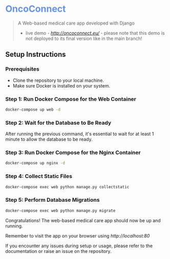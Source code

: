 # <span style="color:cornflowerblue">OncoConnect</span>

> A Web-based medical care app developed with Django
> - live demo - *http://oncoconnect.eu/* - please note that this demo is not deployed to its final version like in the main branch! 

## Setup Instructions

### Prerequisites
- Clone the repository to your local machine.
- Make sure Docker is installed on your system.

### Step 1: Run Docker Compose for the Web Container
```bash
docker-compose up web -d
```

### Step 2: Wait for the Database to Be Ready
After running the previous command, it's essential to wait for at least 1 minute to allow the database to be ready.

### Step 3: Run Docker Compose for the Nginx Container
```bash
docker-compose up nginx -d
```

### Step 4: Collect Static Files
```bash
docker-compose exec web python manage.py collectstatic
```

### Step 5: Perform Database Migrations
```bash
docker-compose exec web python manage.py migrate
```

Congratulations! The web-based medical care app should now be up and running.

Remember to visit the app on your browser using *http://localhost:80*

If you encounter any issues during setup or usage, please refer to the documentation or raise an issue on the repository.
